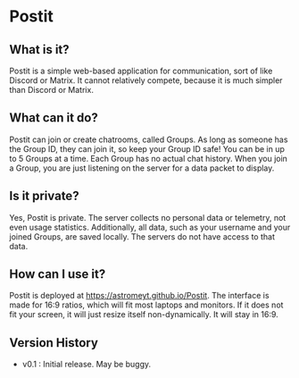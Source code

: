 # Postit

## What is it?
Postit is a simple web-based application for communication, sort of like Discord or Matrix. It cannot relatively compete, because it is much
simpler than Discord or Matrix.

## What can it do?
Postit can join or create chatrooms, called Groups. As long as someone has the Group ID, they can join it, so keep your Group ID safe! You
can be in up to 5 Groups at a time. Each Group has no actual chat history. When you join a Group, you are just listening on the server for
a data packet to display.

## Is it private?
Yes, Postit is private. The server collects no personal data or telemetry, not even usage statistics. Additionally, all data, such as your
username and your joined Groups, are saved locally. The servers do not have access to that data.

## How can I use it?
Postit is deployed at https://astromeyt.github.io/Postit. The interface is made for 16:9 ratios, which will fit most laptops and monitors.
If it does not fit your screen, it will just resize itself non-dynamically. It will stay in 16:9.

## Version History
- v0.1 : Initial release. May be buggy.

